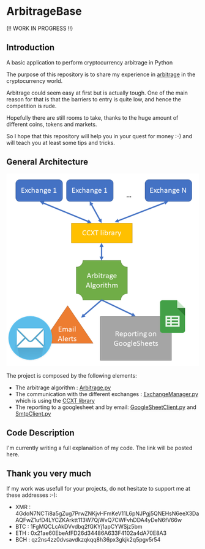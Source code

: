 # ArbitrageBase

(!! WORK IN PROGRESS !!)

## Introduction
A basic application to perform cryptocurrency arbitrage in Python

The purpose of this repository is to share my experience in [arbitrage](https://en.wikipedia.org/wiki/Arbitrage) in the cryptocurrency world.

Arbitrage could seem easy at first but is actually tough. One of the main reason for that is that the barriers to entry is quite low, and hence the competition is rude.

Hopefully there are still rooms to take, thanks to the huge amount of different coins, tokens and markets.

So I hope that this repository will help you in your quest for money :-) and will teach you at least some tips and tricks.

## General Architecture
![General Architecture](/img/Architecture.PNG)

The project is composed by the following elements:
* The arbitrage algorithm : [Arbitrage.py](Arbitrage.py)
* The communication with the different exchanges : [ExchangeManager.py](ExchangeManager.py) which is using the [CCXT library](https://github.com/ccxt/ccxt)
* The reporting to a googlesheet and by email: [GoogleSheetClient.py](GoogleSheetClient.py) and [SmtpClient.py](SmtpClient.py)

## Code Description
I'm currently writing a full explanaition of my code. The link will be posted here.

## Thank you very much
If my work was usefull for your projects, do not hesitate to support me at these addresses :-):
* XMR : 4GdoN7NCTi8a5gZug7PrwZNKjvHFmKeV11L6pNJPgj5QNEHsN6eeX3DaAQFwZ1ufD4LYCZKArktt113W7QjWvQ7CWFvhDDA4yDeN6fV66w
* BTC : 1FgMQCLcAkDVvdbq2fGKYj1apCYWSjz5bm
* ETH : 0x21ae60EbeAfFD26d34486A633F4102a4dA70E8A3
* BCH : qz2ns4zz0dvsavdkzqkqq8h36px3gkjk2q5pgv5r54
